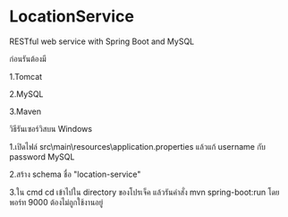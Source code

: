# LocationService
RESTful web service with Spring Boot and MySQL


ก่อนรันต้องมี

1.Tomcat

2.MySQL

3.Maven


วิธีรันเซอร์วิสบน Windows

1.เปิดไฟล์ src\main\resources\application.properties แล้วแก้ username กับ password MySQL

2.สร้าง schema ชื่อ "location-service"

3.ใน cmd cd เข้าไปใน directory ของโปรเจ็ค แล้วรันคำสั่ง mvn spring-boot:run โดยพอร์ท 9000 ต้องไม่ถูกใช้งานอยู่

